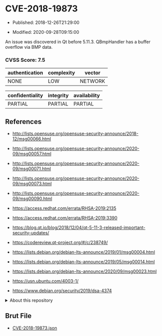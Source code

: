# CVE-2018-19873

- Published: 2018-12-26T21:29:00

- Modified: 2020-09-28T09:15:00

An issue was discovered in Qt before 5.11.3. QBmpHandler has a buffer overflow via BMP data.

### CVSS Score: **7.5**

| authentication | complexity | vector |
| --- | --- | --- |
| NONE | LOW | NETWORK |

| confidentiality | integrity | availability |
| --- | --- | --- |
| PARTIAL | PARTIAL | PARTIAL |

## References

* http://lists.opensuse.org/opensuse-security-announce/2018-12/msg00066.html

* http://lists.opensuse.org/opensuse-security-announce/2020-09/msg00057.html

* http://lists.opensuse.org/opensuse-security-announce/2020-09/msg00071.html

* http://lists.opensuse.org/opensuse-security-announce/2020-09/msg00073.html

* http://lists.opensuse.org/opensuse-security-announce/2020-09/msg00090.html

* https://access.redhat.com/errata/RHSA-2019:2135

* https://access.redhat.com/errata/RHSA-2019:3390

* https://blog.qt.io/blog/2018/12/04/qt-5-11-3-released-important-security-updates/

* https://codereview.qt-project.org/#/c/238749/

* https://lists.debian.org/debian-lts-announce/2019/01/msg00004.html

* https://lists.debian.org/debian-lts-announce/2019/05/msg00014.html

* https://lists.debian.org/debian-lts-announce/2020/09/msg00023.html

* https://usn.ubuntu.com/4003-1/

* https://www.debian.org/security/2019/dsa-4374

<details>
<summary>About this repository</summary> 

  This repository is part of the project [Live Hack CVE](https://github.com/Live-Hack-CVE). Main website can be found [www.live-hack.org](https://www.live-hack.org) 
  
  Made by [Sn0wAlice](https://github.com/Sn0wAlice) for the people that care about security and need to have a feed of the latest CVEs. Hope you enjoy it, don't forget to star the repo and follow me on [Twitter](https://twitter.com/Sn0wAlice) and [Github](https://github.com/Sn0wAlice). And that is my [personnal website](https://www.alice-snow.me/)

  - [Home Page](https://github.com/Live-Hack-CVE)
  - [Framework](https://github.com/Live-Hack-CVE/cve-framework)
  - [CVE database](https://github.com/Live-Hack-CVE/full_database)
  - [Changelog](https://github.com/Live-Hack-CVE/Changelog)
</details>

## Brut File

* [CVE-2018-19873.json](https://raw.githubusercontent.com/Live-Hack-CVE/full_database/main/cves/2018/CVE-2018-19873.json)

